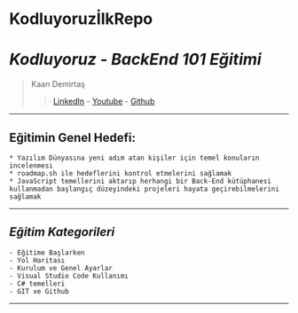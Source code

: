 # **KodluyoruzİlkRepo**
# *Kodluyoruz - BackEnd 101 Eğitimi*
> Kaan Demirtaş
>> [LinkedIn](https://www.linkedin.com/in/kaan-demirta%C5%9F-6b1891237/) - [Youtube](https://www.youtube.com/channel/UCGB5JPd7EAsB1ldR-WZmPgQ) - [Github](https://github.com/Brobaba290/)
---

## **Eğitimin Genel Hedefi:**
```
* Yazılım Dünyasına yeni adım atan kişiler için temel konuların incelenmesi
* roadmap.sh ile hedeflerini kontrol etmelerini sağlamak
* JavaScript temellerini aktarıp herhangi bir Back-End kütüphanesi kullanmadan başlangıç düzeyindeki projeleri hayata geçirebilmelerini sağlamak
```

***

## *Eğitim Kategorileri*

```
- Eğitime Başlarken
- Yol Haritası
- Kurulum ve Genel Ayarlar
- Visual Studio Code Kullanımı
- C# temelleri
- GIT ve Github
````
---

